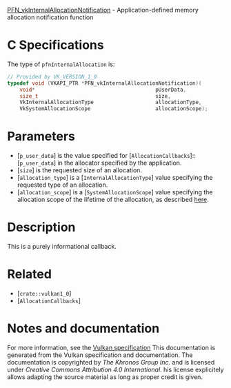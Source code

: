 [PFN_vkInternalAllocationNotification](https://www.khronos.org/registry/vulkan/specs/1.3-extensions/man/html/PFN_vkInternalAllocationNotification.html) - Application-defined memory allocation notification function

# C Specifications
The type of `pfnInternalAllocation` is:
```c
// Provided by VK_VERSION_1_0
typedef void (VKAPI_PTR *PFN_vkInternalAllocationNotification)(
    void*                                       pUserData,
    size_t                                      size,
    VkInternalAllocationType                    allocationType,
    VkSystemAllocationScope                     allocationScope);
```

# Parameters
- [`p_user_data`] is the value specified for [`AllocationCallbacks`]::[`p_user_data`] in the allocator specified by the application.
- [`size`] is the requested size of an allocation.
- [`allocation_type`] is a [`InternalAllocationType`] value specifying the requested type of an allocation.
- [`allocation_scope`] is a [`SystemAllocationScope`] value specifying the allocation scope of the lifetime of the allocation, as described [here](https://www.khronos.org/registry/vulkan/specs/1.3-extensions/html/vkspec.html#memory-host-allocation-scope).

# Description
This is a purely informational callback.

# Related
- [`crate::vulkan1_0`]
- [`AllocationCallbacks`]

# Notes and documentation
For more information, see the [Vulkan specification](https://www.khronos.org/registry/vulkan/specs/1.3-extensions/html/vkspec.html)
This documentation is generated from the Vulkan specification and documentation.
The documentation is copyrighted by *The Khronos Group Inc.* and is licensed under *Creative Commons Attribution 4.0 International*.
his license explicitely allows adapting the source material as long as proper credit is given.
        